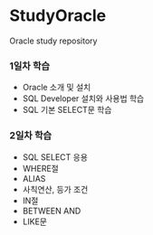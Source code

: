 # StudyOracle
Oracle study repository

### 1일차 학습
- Oracle 소개 및 설치
- SQL Developer 설치와 사용법 학습
- SQL 기본 SELECT문 학습

### 2일차 학습
- SQL SELECT 응용
- WHERE절
- ALIAS
- 사칙연산, 등가 조건
- IN절
- BETWEEN AND
- LIKE문
